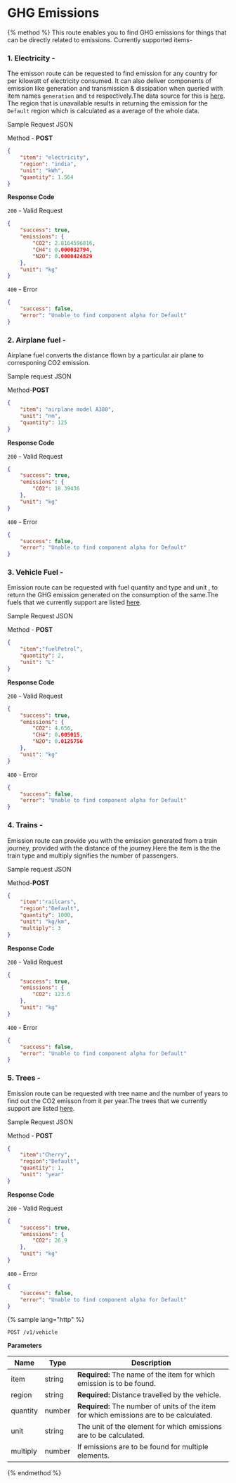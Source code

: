 # GHG Emissions

{% method %}
This route enables you to find GHG emissions for things that can be directly related to emissions.
Currently supported items-

### 1. Electricity - 
The emisson route can be requested to find emission for any country for per kilowatt of electricity consumed. It can also deliver components of emission like generation and transmission & dissipation when queried with item names `generation` and `td` respectively.The data source for this is [here](https://www.google.co.in/url?sa=t&rct=j&q=&esrc=s&source=web&cd=1&cad=rja&uact=8&ved=0ahUKEwihzNKT6MLUAhVLs48KHdzqCbMQFggsMAA&url=https%3A%2F%2Fecometrica.com%2Fassets%2FElectricity-specific-emission-factors-for-grid-electricity.pdf&usg=AFQjCNEJ8JPRvugX-uXAJwZEXi890P5XgA&sig2=9Q_msg2FZeRTGmzXduSXsg). The region that is unavailable results in returning the emission for the `Default` region which is calculated as a average of the whole data.

Sample Request JSON


Method - __POST__
```JSON
{
    "item": "electricity",
    "region": "india",
    "unit": "kWh",
    "quantity": 1.564
}
```
**Response Code**

`200` - Valid Request
```JSON
{
    "success": true,
    "emissions": {
        "CO2": 2.8164596816,
        "CH4": 0.000032794,
        "N2O": 0.0000424829
    },
    "unit": "kg"
}
```
`400` - Error 
```JSON
{
    "success": false,
    "error": "Unable to find component alpha for Default"
}
```    

### 2. Airplane fuel -
Airplane fuel converts the distance flown by a particular air plane to corresponing CO2 emission.

Sample request JSON

Method-__POST__
```JSON
{
    "item": "airplane model A380",
    "unit": "nm",
    "quantity": 125
}
```
**Response Code**

`200` - Valid Request
```JSON
{
    "success": true,
    "emissions": {
        "CO2": 18.39436
    },
    "unit": "kg"
}
```
`400` - Error 
```JSON
{
    "success": false,
    "error": "Unable to find component alpha for Default"
}
```
### 3. Vehicle Fuel - 
Emission route can be requested with fuel quantity and type and unit , to return the GHG emission generated on the consumption of the same.The fuels that we currently support are listed [here](https://gitlab.com/aossie/CarbonFootprint/blob/master/Source/Core/core/resources/fuels.json). 

Sample Request JSON

Method - __POST__
```JSON
{
    "item":"fuelPetrol",
    "quantity": 2,
    "unit": "L"
}
```
**Response Code**

`200` - Valid Request
```JSON
{
    "success": true,
    "emissions": {
        "CO2": 4.656,
        "CH4": 0.005015,
        "N2O": 0.0125756
    },
    "unit": "kg"
}
```
`400` - Error 
```JSON
{
    "success": false,
    "error": "Unable to find component alpha for Default"
}
```
### 4. Trains -
Emission route can provide you with the emission generated from a train journey, provided with the distance of the journey.Here the item is the the train type and multiply signifies the number of passengers.

Sample request JSON

Method-__POST__
```JSON
{
    "item":"railcars",
    "region":"Default",
    "quantity": 1000,
    "unit": "kg/km",
    "multiply": 3
}
```
**Response Code**

`200` - Valid Request
```JSON
{
    "success": true,
    "emissions": {
        "CO2": 123.6
    },
    "unit": "kg"
}
```
`400` - Error 
```JSON
{
    "success": false,
    "error": "Unable to find component alpha for Default"
}
```
### 5. Trees - 
Emission route can be requested with tree name and the number of years to find out the CO2 emisson from it per year.The trees that we currently support are listed [here](https://gitlab.com/aossie/CarbonFootprint/blob/master/Source/Core/core/resources/trees.json). 

Sample Request JSON

Method - __POST__
```JSON
{
    "item":"Cherry",
    "region":"Default",
    "quantity": 1,
    "unit": "year"
}
```
**Response Code**

`200` - Valid Request
```JSON
{
    "success": true,
    "emissions": {
        "CO2": 26.9
    },
    "unit": "kg"
}
```
`400` - Error 
```JSON
{
    "success": false,
    "error": "Unable to find component alpha for Default"
}
```



{% sample lang="http" %}
```
POST /v1/vehicle
```
**Parameters**

| Name        | Type           | Description  |
| ------------- |-------------| -----|
| item | string |**Required:** The name of the item for which emission is to be found.|
| region | string | **Required:** Distance travelled by the vehicle. |
| quantity | number | **Required:** The number of units of the item for which emissions are to be calculated. |
| unit  | string | The unit of the element for which emissions are to be calculated.  |
| multiply  | number | If emissions are to be found for multiple elements.  |

{% endmethod %}
